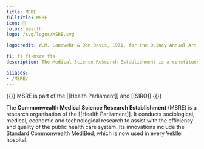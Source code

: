 ```yaml
---
title: MSRE
fulltitle: MSRE
icon: 🔬
color: health
logo: /svg/logos/MSRE.svg

logocredit: W.M. Landwehr & Don Davis, 1971, for the Quincy Annual Art Show

fi: fi fi-msre fis
description: The Medical Science Research Establishment is a constituent research organisation of SIRO dedicated to medical and health research.

aliases:
- /MSRE/
---
```

{{<note series>}}
 MSRE is part of the [[Health Parliament]] and [[SIRO]]
{{</note>}}

The <span class="fi fi-msre fis"></span> **Commonwealth Medical Science Research Establishment** (MSRE) is a research organisation of the  [[Health Parliament]]. It conducts sociological, medical, economic and technological research to assist with the efficiency and quality of the public health care system. Its innovations include the Standard Commonwealth MediBed, which is now used in every Vekllei hospital.